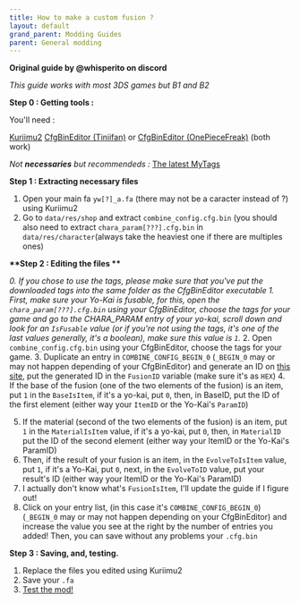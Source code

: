 ```yaml
---
title: How to make a custom fusion ?
layout: default
grand_parent: Modding Guides
parent: General modding
---
```

**Original guide by @whisperito on discord**

*This guide works with most 3DS games but B1 and B2*

__**Step 0 : Getting tools :**__

You'll need :

[Kuriimu2](https://github.com/FanTranslatorsInternational/Kuriimu2/releases/latest)
[CfgBinEditor (Tiniifan)](https://github.com/Tiniifan/CfgBinEditor/releases/latest) 
or 
[CfgBinEditor (OnePieceFreak)](https://github.com/OnePieceFreak3/CfgBinEditor/releases/latest)
(both work)

*Not __necessaries__ but recommendeds :* [The latest MyTags](https://discord.com/channels/1053460697754898432/1207616278051946516)

__**Step 1 : Extracting necessary files**__

1. Open your main fa `yw[?]_a.fa` (there may not be a caracter instead of ?) using Kuriimu2
2. Go to `data/res/shop` and extract `combine_config.cfg.bin` (you should also need to extract `chara_param[???].cfg.bin` in `data/res/character`(always take the heaviest one if there are multiples ones)

__**Step 2 : Editing the files **__

*0. If you chose to use the tags, please make sure that you've put the downloaded tags into the same folder as the CfgBinEditor executable*
*1. First, make sure your Yo-Kai is fusable, for this, open the `chara_param[???].cfg.bin` using your CfgBinEditor, choose the tags for your game and go to the CHARA_PARAM entry of your yo-kai, scroll down and look for an `IsFusable` value (or if you're not using the tags, it's one of the last values generally, it's a boolean), make sure this value is `1`.*
2. Open `combine_config.cfg.bin` using your CfgBinEditor, choose the tags for your game.
3. Duplicate an entry in `COMBINE_CONFIG_BEGIN_0` (`_BEGIN_0` may or may not happen depending of your CfgBinEditor) and generate an ID on [this site](https://emn178.github.io/online-tools/crc32.html), put the generated ID in the `FusionID` variable (make sure it's as `HEX`)
4. If the base of the fusion (one of the two elements of the fusion) is an item, put `1` in the `BaseIsItem`, if it's a yo-kai, put `0`, then, in BaseID, put the ID of the first element (either way your `ItemID` or the Yo-Kai's `ParamID`)

5. If the material (second of the two elements of the fusion) is an item, put `1` in the `MaterialIsItem` value, if it's a yo-kai, put `0`, then, in `MaterialID` put the ID of the second element (either way your ItemID or the Yo-Kai's ParamID)
6. Then, if the result of your fusion is an item, in the `EvolveToIsItem` value, put `1`, if it's a Yo-Kai, put `0`, next, in the `EvolveToID` value, put your result's ID (either way your ItemID or the Yo-Kai's ParamID)
7. I actually don't know what's `FusionIsItem`, I'll update the guide if I figure out!
8. Click on your entry list, (in this case it's `COMBINE_CONFIG_BEGIN_0`) (`_BEGIN_0` may or may not happen depending on your CfgBinEditor) and increase the value you see at the right by the number of entries you added! Then, you can save without any problems your `.cfg.bin`

__**Step 3 : Saving, and, testing.**__

1. Replace the files you edited using Kuriimu2
2. Save your `.fa`
3. [Test the mod!](https://discord.com/channels/1053460697754898432/1146817769044717668)
